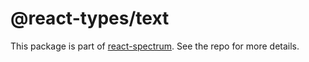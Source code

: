 # @react-types/text

This package is part of [react-spectrum](https://github.com/adobe-private/react-spectrum-v3). See the repo for more details.
